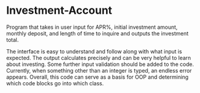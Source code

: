 # Investment-Account
Program that takes in user input for APR%, initial investment amount, monthly deposit, and length of time to inquire and outputs the investment total.

The interface is easy to understand and follow along with what input is expected.
The output calculates precisely and can be very helpful to learn about investing.
Some further input validation should be added to the code. Currently, when something other than an integer is typed, an endless error appears. 
Overall, this code can serve as a basis for OOP and determining which code blocks go into which class.
